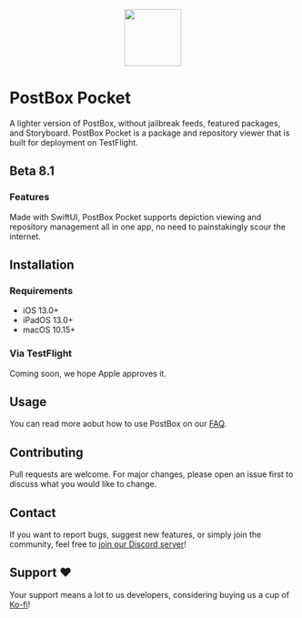 <p align="center">
  <img width="100" src="https://user-images.githubusercontent.com/43870235/187584648-d7fd4dc8-417f-487b-9379-f7bbf604a70c.png">
</p>

# PostBox Pocket
A lighter version of PostBox, without jailbreak feeds, featured packages, and Storyboard. PostBox Pocket is a package and repository viewer that is built for deployment on TestFlight.

## Beta 8.1

### Features
Made with SwiftUI, PostBox Pocket supports depiction viewing and repository management all in one app, no need to painstakingly scour the internet.

## Installation

### Requirements
- iOS 13.0+
- iPadOS 13.0+
- macOS 10.15+

### Via TestFlight
Coming soon, we hope Apple approves it.

## Usage
You can read more aobut how to use PostBox on our [FAQ](https://www.postbox.news/faq).

## Contributing
Pull requests are welcome. For major changes, please open an issue first to discuss what you would like to change.

## Contact
If you want to report bugs, suggest new features, or simply join the community, feel free to [join our Discord server](https://discord.gg/5rP7f7jxjf)!

## Support ♥
Your support means a lot to us developers, considering buying us a cup of [Ko-fi](https://ko-fi.com/Q5Q42TP90)!
